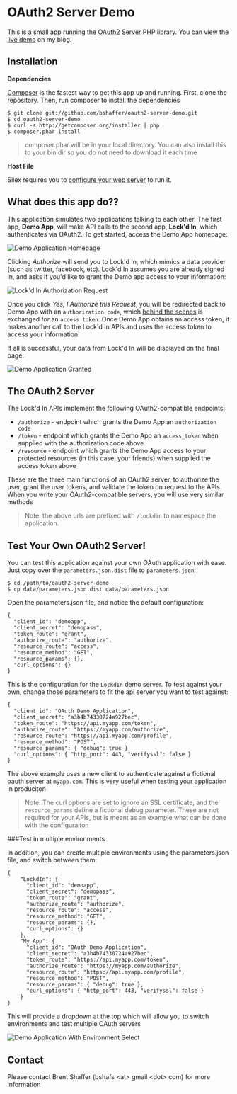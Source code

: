 OAuth2 Server Demo
==================

This is a small app running the [OAuth2 Server](https://github.com/bshaffer/oauth2-server-php) PHP library.  You can view the [live demo](http://brentertainment.com/oauth2/) on my blog.

Installation
------------

**Dependencies**

[Composer](http://getcomposer.org/) is the fastest way to get this app up and running.  First, clone the repository.
Then, run composer to install the dependencies

    $ git clone git://github.com/bshaffer/oauth2-server-demo.git
    $ cd oauth2-server-demo
    $ curl -s http://getcomposer.org/installer | php
    $ composer.phar install

> composer.phar will be in your local directory.  You can also install this to your bin dir so you do not need to download it each time

**Host File**

Silex requires you to [configure your web server](http://silex.sensiolabs.org/doc/web_servers.html) to run it.

What does this app do??
-----------------------

This application simulates two applications talking to each other. The first app, **Demo App**, will make API calls to the
second app, **Lock'd In**, which authenticates via OAuth2.  To get started, access the Demo App homepage:

![Demo Application Homepage](http://brentertainment.com/other/screenshots/demoapp-authorize.png)

Clicking *Authorize* will send you to Lock'd In, which mimics a data provider (such as twitter, facebook, etc).
Lock'd In assumes you are already signed in, and asks if you'd like to grant the Demo app access
to your information:

![Lock'd In Authorization Request](http://brentertainment.com/other/screenshots/lockdin-authorize.png)

Once you click *Yes, I Authorize this Request*, you will be redirected back to Demo App with an `authorization
code`, which [behind the scenes](https://github.com/bshaffer/oauth2-server-demo/blob/master/src/Demo/DemoControllerProvider.php)
is exchanged for an `access token`.  Once Demo App obtains an access token, it makes another call to the Lock'd In APIs and uses
the access token to access your information.

If all is successful, your data from Lock'd In will be displayed on the final page:

![Demo Application Granted](http://brentertainment.com/other/screenshots/demoapp-granted.png)

The OAuth2 Server
-----------------

The Lock'd In APIs implement the following OAuth2-compatible endpoints:

   * `/authorize` - endpoint which grants the Demo App an `authorization code`
   * `/token`     - endpoint which grants the Demo App an `access_token` when supplied with the authorization code above
   * `/resource`  - endpoint which grants the Demo App access to your protected resources (in this case, your friends) when supplied the access token above

These are the three main functions of an OAuth2 server, to authorize the user, grant the user tokens, and validate the token on
request to the APIs.  When you write your OAuth2-compatible servers, you will use very similar methods

> Note: the above urls are prefixed with `/lockdin` to namespace the application.

Test Your Own OAuth2 Server!
----------------------------

You can test this application against your own OAuth application with ease.  Just copy over the `parameters.json.dist` file to `parameters.json`:

    $ cd /path/to/oauth2-server-demo
    $ cp data/parameters.json.dist data/parameters.json

Open the parameters.json file, and notice the default configuration:

    {
      "client_id": "demoapp",
      "client_secret": "demopass",
      "token_route": "grant",
      "authorize_route": "authorize",
      "resource_route": "access",
      "resource_method": "GET",
      "resource_params": {},
      "curl_options": {}
    }

This is the configuration for the `LockdIn` demo server.  To test against your own, change those parameters to fit the api server
you want to test against:

    {
      "client_id": "OAuth Demo Application",
      "client_secret": "a3b4b74330724a927bec",
      "token_route": "https://api.myapp.com/token",
      "authorize_route": "https://myapp.com/authorize",
      "resource_route": "https://api.myapp.com/profile",
      "resource_method": "POST",
      "resource_params": { "debug": true }
      "curl_options": { "http_port": 443, "verifyssl": false }
    }

The above example uses a new client to authenticate against a fictional oauth server at `myapp.com`.
This is very useful when testing your application in produciton

>  Note: The curl options are set to ignore an SSL certificate, and the `resource_params` define a fictional debug parameter.
>  These are not required for your APIs, but is meant as an example what can be done with the configuraiton

###Test in multiple environments

In addition, you can create multiple environments using the parameters.json file, and switch between them:

    {
        "LockdIn": {
          "client_id": "demoapp",
          "client_secret": "demopass",
          "token_route": "grant",
          "authorize_route": "authorize",
          "resource_route": "access",
          "resource_method": "GET",
          "resource_params": {},
          "curl_options": {}
        },
        "My App": {
          "client_id": "OAuth Demo Application",
          "client_secret": "a3b4b74330724a927bec",
          "token_route": "https://api.myapp.com/token",
          "authorize_route": "https://myapp.com/authorize",
          "resource_route": "https://api.myapp.com/profile",
          "resource_method": "POST",
          "resource_params": { "debug": true },
          "curl_options": { "http_port": 443, "verifyssl": false }
        }
    }

This will provide a dropdown at the top which will allow you to switch environments and test multiple OAuth servers

![Demo Application With Environment Select](http://brentertainment.com/other/screenshots/demoapp-environment-select.png)

Contact
-------

Please contact Brent Shaffer (bshafs \<at\> gmail \<dot\> com) for more information
